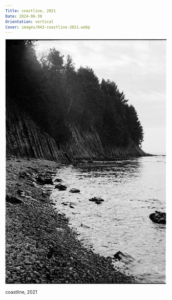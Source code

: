 ```yaml
---
Title: coastline, 2021
Date: 2024-06-30
Orientation: vertical
Cover: images/043-coastline-2021.webp
---
```


![coastline, 2021](images/043-coastline-2021@2x.webp)

coastline, 2021
